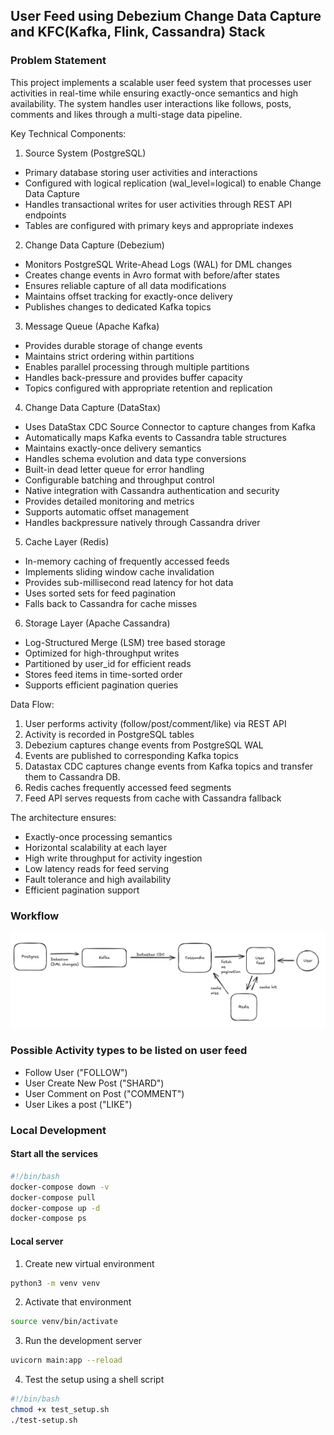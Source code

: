 ## User Feed using Debezium Change Data Capture and KFC(Kafka, Flink, Cassandra) Stack

### Problem Statement 
This project implements a scalable user feed system that processes user activities in real-time while ensuring exactly-once semantics and high availability. The system handles user interactions like follows, posts, comments and likes through a multi-stage data pipeline.

Key Technical Components:

1. Source System (PostgreSQL)
- Primary database storing user activities and interactions
- Configured with logical replication (wal_level=logical) to enable Change Data Capture
- Handles transactional writes for user activities through REST API endpoints
- Tables are configured with primary keys and appropriate indexes

2. Change Data Capture (Debezium)
- Monitors PostgreSQL Write-Ahead Logs (WAL) for DML changes
- Creates change events in Avro format with before/after states
- Ensures reliable capture of all data modifications
- Maintains offset tracking for exactly-once delivery
- Publishes changes to dedicated Kafka topics

3. Message Queue (Apache Kafka)
- Provides durable storage of change events
- Maintains strict ordering within partitions
- Enables parallel processing through multiple partitions
- Handles back-pressure and provides buffer capacity
- Topics configured with appropriate retention and replication

4. Change Data Capture (DataStax)
- Uses DataStax CDC Source Connector to capture changes from Kafka
- Automatically maps Kafka events to Cassandra table structures
- Maintains exactly-once delivery semantics
- Handles schema evolution and data type conversions
- Built-in dead letter queue for error handling
- Configurable batching and throughput control
- Native integration with Cassandra authentication and security
- Provides detailed monitoring and metrics
- Supports automatic offset management
- Handles backpressure natively through Cassandra driver

5. Cache Layer (Redis)
- In-memory caching of frequently accessed feeds
- Implements sliding window cache invalidation
- Provides sub-millisecond read latency for hot data
- Uses sorted sets for feed pagination
- Falls back to Cassandra for cache misses

6. Storage Layer (Apache Cassandra)
- Log-Structured Merge (LSM) tree based storage
- Optimized for high-throughput writes
- Partitioned by user_id for efficient reads
- Stores feed items in time-sorted order
- Supports efficient pagination queries

Data Flow:
1. User performs activity (follow/post/comment/like) via REST API
2. Activity is recorded in PostgreSQL tables
3. Debezium captures change events from PostgreSQL WAL
4. Events are published to corresponding Kafka topics
5. Datastax CDC captures change events from Kafka topics and transfer them to Cassandra DB. 
8. Redis caches frequently accessed feed segments
9. Feed API serves requests from cache with Cassandra fallback

The architecture ensures:
- Exactly-once processing semantics
- Horizontal scalability at each layer
- High write throughput for activity ingestion
- Low latency reads for feed serving
- Fault tolerance and high availability
- Efficient pagination support


### Workflow

 ![Workflow](/public/workflow.png)

 ### Possible Activity types to be listed on user feed
 - Follow User ("FOLLOW")
 - User Create New Post ("SHARD")
 - User Comment on Post ("COMMENT")
 - User Likes a post ("LIKE")

### Local Development
#### Start all the services

```bash
#!/bin/bash
docker-compose down -v
docker-compose pull
docker-compose up -d 
docker-compose ps 
```

#### Local server

1. Create new virtual environment
```bash
python3 -m venv venv
```

2. Activate that environment
```bash
source venv/bin/activate
```

3. Run the development server
```bash
uvicorn main:app --reload
```
4. Test the setup using a shell script
```bash
#!/bin/bash
chmod +x test_setup.sh
./test-setup.sh
```
